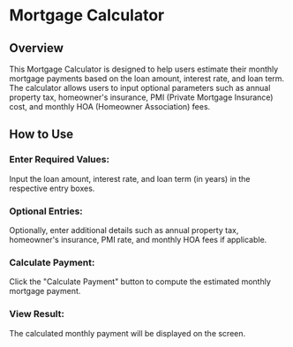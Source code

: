 # Mortgage Calculator

## Overview
This Mortgage Calculator is designed to help users estimate their monthly mortgage payments based on the loan amount, interest rate, and loan term. The calculator allows users to input optional parameters such as annual property tax, homeowner's insurance, PMI (Private Mortgage Insurance) cost, and monthly HOA (Homeowner Association) fees.

## How to Use
### Enter Required Values:

Input the loan amount, interest rate, and loan term (in years) in the respective entry boxes.

### Optional Entries:

Optionally, enter additional details such as annual property tax, homeowner's insurance, PMI rate, and monthly HOA fees if applicable.

### Calculate Payment:

Click the "Calculate Payment" button to compute the estimated monthly mortgage payment.

### View Result:

The calculated monthly payment will be displayed on the screen.


